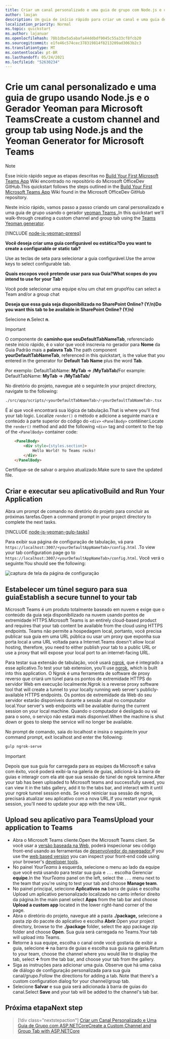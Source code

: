 ```yaml
---
title: Criar um canal personalizado e uma guia de grupo com Node.js e o Gerador Yeoman para Microsoft Teams
author: laujan
description: Um guia de início rápido para criar um canal e uma guia de grupo com o Gerador Yeoman para Microsoft Teams.
localization_priority: Normal
ms.topic: quickstart
ms.author: lajanuar
ms.openlocfilehash: 70b1dbe5a5abafa44ddbdf9045c55a33cf8fcb20
ms.sourcegitcommit: e1fe46c574cec378319814f8213209ad3063b2c3
ms.translationtype: MT
ms.contentlocale: pt-BR
ms.lasthandoff: 05/24/2021
ms.locfileid: "52630234"
---
```

# <a name="create-a-custom-channel-and-group-tab-using-nodejs-and-the-yeoman-generator-for-microsoft-teams"></a><span data-ttu-id="2450b-103">Crie um canal personalizado e uma guia de grupo usando Node.js e o Gerador Yeoman para Microsoft Teams</span><span class="sxs-lookup"><span data-stu-id="2450b-103">Create a custom channel and group tab using Node.js and the Yeoman Generator for Microsoft Teams</span></span>

>[!NOTE]
><span data-ttu-id="2450b-104">Esse início rápido segue as etapas descritas no [Build Your First Microsoft Teams App](https://github.com/OfficeDev/generator-teams/wiki/Build-Your-First-Microsoft-Teams-App) Wiki encontrado no repositório do Microsoft OfficeDev GitHub.</span><span class="sxs-lookup"><span data-stu-id="2450b-104">This quickstart follows the steps outlined in the [Build Your First Microsoft Teams App](https://github.com/OfficeDev/generator-teams/wiki/Build-Your-First-Microsoft-Teams-App) Wiki found in the Microsoft OfficeDev GitHub repository.</span></span>

<span data-ttu-id="2450b-105">Neste início rápido, vamos passo a passo criando um canal personalizado e uma guia de grupo usando o gerador [yeoman Teams .](https://github.com/OfficeDev/generator-teams/)</span><span class="sxs-lookup"><span data-stu-id="2450b-105">In this quickstart we'll walk-through creating a custom channel and group tab using the [Teams Yeoman generator](https://github.com/OfficeDev/generator-teams/).</span></span>

[!INCLUDE [node-js-yeoman-prereq](~/includes/tabs/node-js-yeoman-prereq.md)]

<span data-ttu-id="2450b-106">**Você deseja criar uma guia configurável ou estática?**</span><span class="sxs-lookup"><span data-stu-id="2450b-106">**Do you want to create a configurable or static tab?**</span></span>

<span data-ttu-id="2450b-107">Use as teclas de seta para selecionar a guia configurável.</span><span class="sxs-lookup"><span data-stu-id="2450b-107">Use the arrow keys to select configurable tab.</span></span>

<span data-ttu-id="2450b-108">**Quais escopos você pretende usar para sua Guia?**</span><span class="sxs-lookup"><span data-stu-id="2450b-108">**What scopes do you intend to use for your Tab?**</span></span>

<span data-ttu-id="2450b-109">Você pode selecionar uma equipe e/ou um chat em grupo</span><span class="sxs-lookup"><span data-stu-id="2450b-109">You can select a Team and/or a group chat</span></span>

<span data-ttu-id="2450b-110">**Deseja que essa guia seja disponibilizada no SharePoint Online? (Y/n)**</span><span class="sxs-lookup"><span data-stu-id="2450b-110">**Do you want this tab to be available in SharePoint Online? (Y/n)**</span></span> 

<span data-ttu-id="2450b-111">Selecione **n**.</span><span class="sxs-lookup"><span data-stu-id="2450b-111">Select **n**.</span></span>

>[!IMPORTANT]
><span data-ttu-id="2450b-112">O componente de **caminho que seuDefaultTabNameTab**, referenciado neste início rápido, é o valor que você inscrevia no gerador para **Nome** da Guia Padrão mais a **palavra Tab**.</span><span class="sxs-lookup"><span data-stu-id="2450b-112">The path component **yourDefaultTabNameTab**, referenced in this quickstart, is the value that you entered in the generator for **Default Tab Name** plus the word **Tab**.</span></span>
>
><span data-ttu-id="2450b-113">Por exemplo: DefaultTabName: **MyTab**  =>  **/MyTabTab/**</span><span class="sxs-lookup"><span data-stu-id="2450b-113">For example: DefaultTabName: **MyTab** => **/MyTabTab/**</span></span>

<span data-ttu-id="2450b-114">No diretório do projeto, navegue até o seguinte:</span><span class="sxs-lookup"><span data-stu-id="2450b-114">In your project directory, navigate to the following:</span></span>

```bash
./src/app/scripts/<yourDefaultTabNameTab>/<yourDefaultTabNameTab>.tsx
```

<span data-ttu-id="2450b-115">É aí que você encontrará sua lógica de tabulação.</span><span class="sxs-lookup"><span data-stu-id="2450b-115">That is where you'll find your tab logic.</span></span> <span data-ttu-id="2450b-116">Localize `render()` o método e adicione a seguinte marca e conteúdo à parte superior do código do `<div>` `<PanelBody>` contêiner:</span><span class="sxs-lookup"><span data-stu-id="2450b-116">Locate the `render()` method and add the following `<div>` tag and content to the top of the `<PanelBody>` container code:</span></span>

```html
    <PanelBody>
        <div style={styles.section}>
            Hello World! Yo Teams rocks!
        </div>
    </PanelBody>
```

<span data-ttu-id="2450b-117">Certifique-se de salvar o arquivo atualizado.</span><span class="sxs-lookup"><span data-stu-id="2450b-117">Make sure to save the updated file.</span></span>

## <a name="build-and-run-your-application"></a><span data-ttu-id="2450b-118">Criar e executar seu aplicativo</span><span class="sxs-lookup"><span data-stu-id="2450b-118">Build and Run Your Application</span></span>

<span data-ttu-id="2450b-119">Abra um prompt de comando no diretório do projeto para concluir as próximas tarefas.</span><span class="sxs-lookup"><span data-stu-id="2450b-119">Open a command prompt in your project directory to complete the next tasks.</span></span>

[!INCLUDE [node-js-yeoman-gulp-tasks](~/includes/tabs/node-js-yeoman-gulp-tasks.md)]

<span data-ttu-id="2450b-120">Para exibir sua página de configuração de tabulação, vá para `https://localhost:3007/<yourDefaultAppNameTab>/config.html` .</span><span class="sxs-lookup"><span data-stu-id="2450b-120">To view your tab configuration page go to `https://localhost:3007/<yourDefaultAppNameTab>/config.html`.</span></span> <span data-ttu-id="2450b-121">Você verá o seguinte:</span><span class="sxs-lookup"><span data-stu-id="2450b-121">You should see the following:</span></span>

![captura de tela da página de configuração](~/assets/images/tab-images/configurationPage.png)

## <a name="establish-a-secure-tunnel-to-your-tab"></a><span data-ttu-id="2450b-123">Estabelecer um túnel seguro para sua guia</span><span class="sxs-lookup"><span data-stu-id="2450b-123">Establish a secure tunnel to your tab</span></span>

<span data-ttu-id="2450b-124">Microsoft Teams é um produto totalmente baseado em nuvem e exige que o conteúdo da guia seja disponibilizado na nuvem usando pontos de extremidade HTTPS.</span><span class="sxs-lookup"><span data-stu-id="2450b-124">Microsoft Teams is an entirely cloud-based product and requires that your tab content be available from the cloud using HTTPS endpoints.</span></span> <span data-ttu-id="2450b-125">Teams não permite a hospedagem local, portanto, você precisa publicar sua guia em uma URL pública ou usar um proxy que exponha sua porta local a uma URL voltada para a Internet.</span><span class="sxs-lookup"><span data-stu-id="2450b-125">Teams doesn't allow local hosting, therefore, you need to either publish your tab to a public URL or use a proxy that will expose your local port to an internet-facing URL.</span></span>

<span data-ttu-id="2450b-126">Para testar sua extensão de tabulação, você usará [ngrok](https://ngrok.com/docs), que é integrado a esse aplicativo.</span><span class="sxs-lookup"><span data-stu-id="2450b-126">To test your tab extension, you'll use [ngrok](https://ngrok.com/docs), which is built into this application.</span></span> <span data-ttu-id="2450b-127">O Ngrok é uma ferramenta de software de proxy reverso que criará um túnel para os pontos de extremidade HTTPS do servidor Web em execução localmente.</span><span class="sxs-lookup"><span data-stu-id="2450b-127">Ngrok is a reverse proxy software tool that will create a tunnel to your locally running web server's publicly-available HTTPS endpoints.</span></span> <span data-ttu-id="2450b-128">Os pontos de extremidade da Web do seu servidor estarão disponíveis durante a sessão atual no computador local.</span><span class="sxs-lookup"><span data-stu-id="2450b-128">Your server's web endpoints will be available during the current session on your local machine.</span></span> <span data-ttu-id="2450b-129">Quando o computador é desligado ou vai para o sono, o serviço não estará mais disponível.</span><span class="sxs-lookup"><span data-stu-id="2450b-129">When the machine is shut down or goes to sleep the service will no longer be available.</span></span>

<span data-ttu-id="2450b-130">No prompt de comando, saia do localhost e insira o seguinte:</span><span class="sxs-lookup"><span data-stu-id="2450b-130">In your command prompt, exit localhost and enter the following:</span></span>

```bash
gulp ngrok-serve
```

> [!IMPORTANT]
> <span data-ttu-id="2450b-131">Depois que sua guia for carregada para as equipes da Microsoft e salva com êxito, você poderá exibi-la na galeria de guias, adicioná-la à barra de guias e interagir com ela até que sua sessão de túnel de ngrok termine.</span><span class="sxs-lookup"><span data-stu-id="2450b-131">After your tab has been uploaded to Microsoft teams and successfully saved, you can view it in the tabs gallery, add it to the tabs bar, and interact with it until your ngrok tunnel session ends.</span></span> <span data-ttu-id="2450b-132">Se você reiniciar sua sessão de ngrok, precisará atualizar seu aplicativo com a nova URL.</span><span class="sxs-lookup"><span data-stu-id="2450b-132">If you restart your ngrok session, you'll need to update your app with the new URL.</span></span>

## <a name="upload-your-application-to-teams"></a><span data-ttu-id="2450b-133">Upload seu aplicativo para Teams</span><span class="sxs-lookup"><span data-stu-id="2450b-133">Upload your application to Teams</span></span>

- <span data-ttu-id="2450b-134">Abra o Microsoft Teams cliente.</span><span class="sxs-lookup"><span data-stu-id="2450b-134">Open the Microsoft Teams client.</span></span> <span data-ttu-id="2450b-135">Se você usar a [versão baseada na Web,](https://teams.microsoft.com) poderá inspecionar seu código front-end usando as ferramentas de [desenvolvedor do navegador.](~/tabs/how-to/developer-tools.md)</span><span class="sxs-lookup"><span data-stu-id="2450b-135">If you use the [web based version](https://teams.microsoft.com) you can inspect your front-end code using your browser's [developer tools](~/tabs/how-to/developer-tools.md).</span></span>
- <span data-ttu-id="2450b-136">No painel *YourTeams* à esquerda, selecione o menu ao lado da equipe que você está usando para testar sua guia e `...` escolha Gerenciar **equipe**.</span><span class="sxs-lookup"><span data-stu-id="2450b-136">In the *YourTeams* panel on the left, select the `...` menu next to the team that you're using to test your tab and choose **Manage team**.</span></span>
- <span data-ttu-id="2450b-137">No painel principal, selecione **Aplicativos** **na** barra de guias e escolha Upload um aplicativo personalizado localizado no canto inferior direito da página.</span><span class="sxs-lookup"><span data-stu-id="2450b-137">In the main panel select **Apps** from the tab bar and choose **Upload a custom app** located in the lower right-hand corner of the page.</span></span>
- <span data-ttu-id="2450b-138">Abra o diretório do projeto, navegue até a pasta **./package,** selecione a pasta zip do pacote do aplicativo e escolha **Abrir**.</span><span class="sxs-lookup"><span data-stu-id="2450b-138">Open your project directory, browse to the **./package** folder, select the app package zip folder and choose **Open**.</span></span> <span data-ttu-id="2450b-139">Sua guia será carregada no Teams.</span><span class="sxs-lookup"><span data-stu-id="2450b-139">Your tab will upload into Teams.</span></span>
- <span data-ttu-id="2450b-140">Retorne à sua equipe, escolha o canal onde você gostaria de exibir a guia, selecione ➕ na barra de guias e escolha sua guia na galeria.</span><span class="sxs-lookup"><span data-stu-id="2450b-140">Return to your team, choose the channel where you would like to display the tab, select ➕ from the tab bar, and choose your tab from the gallery.</span></span>
- <span data-ttu-id="2450b-141">Siga as instruções para adicionar uma guia. Observe que há uma caixa de diálogo de configuração personalizada para sua guia canal/grupo.</span><span class="sxs-lookup"><span data-stu-id="2450b-141">Follow the directions for adding a tab. Note that there's a custom configuration dialog for your channel/group tab.</span></span>
- <span data-ttu-id="2450b-142">Selecione **Salvar** e sua guia será adicionada à barra de guias do canal.</span><span class="sxs-lookup"><span data-stu-id="2450b-142">Select **Save** and your tab will be added to the channel's tab bar.</span></span>

## <a name="next-step"></a><span data-ttu-id="2450b-143">Próxima etapa</span><span class="sxs-lookup"><span data-stu-id="2450b-143">Next step</span></span>

> [!div class="nextstepaction"]
> [<span data-ttu-id="2450b-144">Criar um Canal Personalizado e Uma Guia de Grupo com ASP.NETCore</span><span class="sxs-lookup"><span data-stu-id="2450b-144">Create a Custom Channel and Group Tab with ASP.NETCore</span></span>](~/tabs/quickstarts/create-channel-group-tab-dotnet-core.md)
